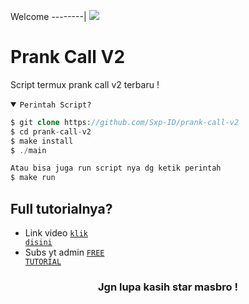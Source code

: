 Welcome
--------|
![](https://media.tenor.com/iVCiM9W7cvYAAAAd/welcome.gif)

# Prank Call V2
Script termux prank call v2 terbaru !

<details open><summary><code>Perintah Script?</code></summary>

```php
$ git clone https://github.com/Sxp-ID/prank-call-v2
$ cd prank-call-v2
$ make install
$ ./main

Atau bisa juga run script nya dg ketik perintah
$ make run
```
</details>

## Full tutorialnya?
- Link video <code><a href="https://youtu.be/1QPsHvjS_y0?si=JkPlngZx_VGxqIrA">klik disini</a></code>
- Subs yt admin <code><a href="https://youtube.com/@FreeTutorialOfficial?si=9hamt4Px2gXzPY9x">FREE TUTORIAL</a></code>
<div align="center">

### Jgn lupa kasih star masbro !
</div>
